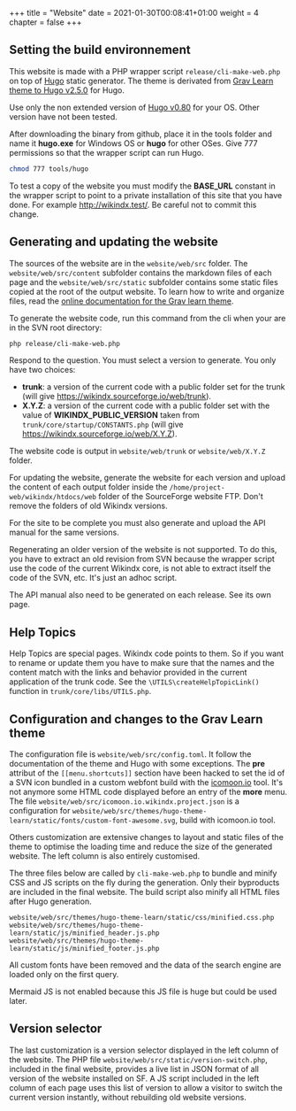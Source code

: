+++
title = "Website"
date = 2021-01-30T00:08:41+01:00
weight = 4
chapter = false
+++

## Setting the build environnement

This website is made with a PHP wrapper script `release/cli-make-web.php` on top of [Hugo](https://gohugo.io/) static generator. The theme is derivated from [Grav Learn theme to Hugo v2.5.0](https://github.com/matcornic/hugo-theme-learn/releases/tag/2.5.0) for Hugo.

Use only the non extended version of [Hugo v0.80](https://github.com/gohugoio/hugo/releases/tag/v0.80.0) for your OS. Other version have not been tested.

After downloading the binary from github, place it in the tools folder and name it __hugo.exe__ for Windows OS or __hugo__ for other OSes. Give 777 permissions so that the wrapper script can run Hugo.

~~~~sh
chmod 777 tools/hugo
~~~~

To test a copy of the website you must modify the __BASE_URL__ constant in the wrapper script to point to a private installation of this site that you have done. For example <http://wikindx.test/>. Be careful not to commit this change.


## Generating and updating the website

The sources of the website are in the `website/web/src` folder. The `website/web/src/content` subfolder contains the markdown files of each page and the `website/web/src/static` subfolder contains some static files copied at the root of the output website. To learn how to write and organize files, read the [online documentation for the Grav learn theme](https://learn.netlify.app/en/). 

To generate the website code, run this command from the cli when your are in the SVN root directory: 

~~~~sh
php release/cli-make-web.php
~~~~

Respond to the question. You must select a version to generate. You only have two choices:

- __trunk__: a version of the current code with a public folder set for the trunk (will give <https://wikindx.sourceforge.io/web/trunk>).
- __X.Y.Z__: a version of the current code with a public folder set with the value of __WIKINDX_PUBLIC_VERSION__ taken from `trunk/core/startup/CONSTANTS.php` (will give <https://wikindx.sourceforge.io/web/X.Y.Z>).

The website code is output in `website/web/trunk` or `website/web/X.Y.Z` folder.

For updating the website, generate the website for each version and upload the content of each output folder inside the `/home/project-web/wikindx/htdocs/web` folder of the SourceForge website FTP. Don't remove the folders of old Wikindx versions.

For the site to be complete you must also generate and upload the API manual for the same versions. 

Regenerating an older version of the website is not supported. To do this, you have to extract an old revision from SVN because the wrapper script use the code of the current Wikindx core, is not able to extract itself the code of the SVN, etc. It's just an adhoc script.

The API manual also need to be generated on each release. See its own page.

## Help Topics

Help Topics are special pages. Wikindx code points to them. So if you want to rename or update them you have to make sure that the names and the content match with the links and behavior provided in the current application of the trunk code. See the `\UTILS\createHelpTopicLink()` function in `trunk/core/libs/UTILS.php`.

## Configuration and changes to the Grav Learn theme

The configuration file is `website/web/src/config.toml`. It follow the documentation of the theme and Hugo with some exceptions. The __pre__ attribut of the `[[menu.shortcuts]]` section have been hacked to set the id of a SVN icon bundled in a custom webfont build with the [icomoon.io](icomoon.io) tool. It's not anymore some HTML code displayed before an entry of the __more__ menu. The file `website/web/src/icomoon.io.wikindx.project.json` is a configuration for `website/web/src/themes/hugo-theme-learn/static/fonts/custom-font-awesome.svg`, build with icomoon.io tool.

Others customization are extensive changes to layout and static files of the theme to optimise the loading time and reduce the size of the generated website. The left column is also entirely customised. 

The three files below are called by `cli-make-web.php` to bundle and minify CSS and JS scripts on the fly during the generation. Only their byproducts are included in the final website. The build script also minify all HTML files after Hugo generation.

~~~~plain
website/web/src/themes/hugo-theme-learn/static/css/minified.css.php
website/web/src/themes/hugo-theme-learn/static/js/minified_header.js.php
website/web/src/themes/hugo-theme-learn/static/js/minified_footer.js.php
~~~~

All custom fonts have been removed and the data of the search engine are loaded only on the first query.

Mermaid JS is not enabled because this JS file is huge but could be used later.

## Version selector

The last customization is a version selector displayed in the left column of the website. The PHP file `website/web/src/static/version-switch.php`, included in the final website, provides a live list in JSON format of all version of the website installed on SF. A JS script included in the left column of each page uses this list of version to allow a visitor to switch the current version instantly, without rebuilding old website versions.
